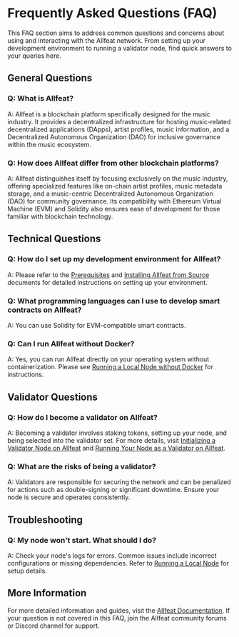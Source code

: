 # Frequently Asked Questions (FAQ)

This FAQ section aims to address common questions and concerns about using and interacting with the Allfeat network. From setting up your development environment to running a validator node, find quick answers to your queries here.

## General Questions

### Q: What is Allfeat?
A: Allfeat is a blockchain platform specifically designed for the music industry. It provides a decentralized infrastructure for hosting music-related decentralized applications (DApps), artist profiles, music information, and a Decentralized Autonomous Organization (DAO) for inclusive governance within the music ecosystem.

### Q: How does Allfeat differ from other blockchain platforms?
A: Allfeat distinguishes itself by focusing exclusively on the music industry, offering specialized features like on-chain artist profiles, music metadata storage, and a music-centric Decentralized Autonomous Organization (DAO) for community governance. Its compatibility with Ethereum Virtual Machine (EVM) and Solidity also ensures ease of development for those familiar with blockchain technology.

## Technical Questions

### Q: How do I set up my development environment for Allfeat?
A: Please refer to the [Prerequisites](prerequisites.md) and [Installing Allfeat from Source](installation/from-source.md) documents for detailed instructions on setting up your environment.

### Q: What programming languages can I use to develop smart contracts on Allfeat?
A: You can use Solidity for EVM-compatible smart contracts.

### Q: Can I run Allfeat without Docker?
A: Yes, you can run Allfeat directly on your operating system without containerization. Please see [Running a Local Node without Docker](running-a-node/without-docker.md) for instructions.

## Validator Questions

### Q: How do I become a validator on Allfeat?
A: Becoming a validator involves staking tokens, setting up your node, and being selected into the validator set. For more details, visit [Initializing a Validator Node on Allfeat](validator-node/prerequisites.md) and [Running Your Node as a Validator on Allfeat](validator-node/running-as-validator.md).

### Q: What are the risks of being a validator?
A: Validators are responsible for securing the network and can be penalized for actions such as double-signing or significant downtime. Ensure your node is secure and operates consistently.

## Troubleshooting

### Q: My node won't start. What should I do?
A: Check your node's logs for errors. Common issues include incorrect configurations or missing dependencies. Refer to [Running a Local Node](running-a-node/docker.md) for setup details.

## More Information

For more detailed information and guides, visit the [Allfeat Documentation](https://allfeatdocs.org). If your question is not covered in this FAQ, join the Allfeat community forums or Discord channel for support.

